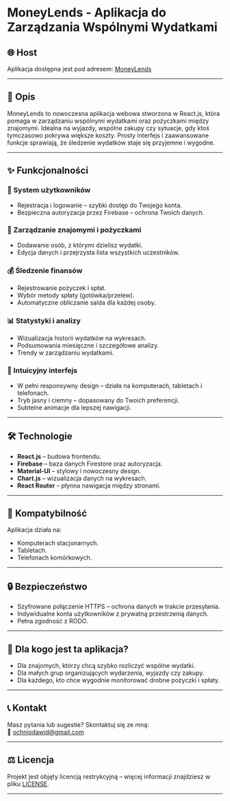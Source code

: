 # MoneyLends - Aplikacja do Zarządzania Wspólnymi Wydatkami  

## 🌐 Host  
Aplikacja dostępna jest pod adresem: [MoneyLends](https://moneylends.vercel.app/)  

---

## 📝 Opis  
MoneyLends to nowoczesna aplikacja webowa stworzona w React.js, która pomaga w zarządzaniu wspólnymi wydatkami oraz pożyczkami między znajomymi. Idealna na wyjazdy, wspólne zakupy czy sytuacje, gdy ktoś tymczasowo pokrywa większe koszty. Prosty interfejs i zaawansowane funkcje sprawiają, że śledzenie wydatków staje się przyjemne i wygodne.  

---

## ✨ Funkcjonalności  

### 🔐 System użytkowników  
- Rejestracja i logowanie – szybki dostęp do Twojego konta.  
- Bezpieczna autoryzacja przez Firebase – ochrona Twoich danych.  

### 👥 Zarządzanie znajomymi i pożyczkami  
- Dodawanie osób, z którymi dzielisz wydatki.  
- Edycja danych i przejrzysta lista wszystkich uczestników.  

### 💰 Śledzenie finansów  
- Rejestrowanie pożyczek i spłat.  
- Wybór metody spłaty (gotówka/przelew).  
- Automatyczne obliczanie salda dla każdej osoby.  

### 📊 Statystyki i analizy  
- Wizualizacja historii wydatków na wykresach.  
- Podsumowania miesięczne i szczegółowe analizy.  
- Trendy w zarządzaniu wydatkami.  

### 🎨 Intuicyjny interfejs  
- W pełni responsywny design – działa na komputerach, tabletach i telefonach.  
- Tryb jasny i ciemny – dopasowany do Twoich preferencji.  
- Subtelne animacje dla lepszej nawigacji.  

---

## 🛠️ Technologie  

- **React.js** – budowa frontendu.  
- **Firebase** – baza danych Firestore oraz autoryzacja.  
- **Material-UI** – stylowy i nowoczesny design.  
- **Chart.js** – wizualizacja danych na wykresach.  
- **React Router** – płynna nawigacja między stronami.  

---

## 📱 Kompatybilność  
Aplikacja działa na:  
- Komputerach stacjonarnych.  
- Tabletach.  
- Telefonach komórkowych.  

---

## 🔒 Bezpieczeństwo  

- Szyfrowane połączenie HTTPS – ochrona danych w trakcie przesyłania.  
- Indywidualne konta użytkowników z prywatną przestrzenią danych.  
- Pełna zgodność z RODO.  

---

## 👥 Dla kogo jest ta aplikacja?  

- Dla znajomych, którzy chcą szybko rozliczyć wspólne wydatki.  
- Dla małych grup organizujących wydarzenia, wyjazdy czy zakupy.  
- Dla każdego, kto chce wygodnie monitorować drobne pożyczki i spłaty.  

---

## 📞 Kontakt  

Masz pytania lub sugestie? Skontaktuj się ze mną:  
📧 ochniodawid@gmail.com  

---

## ⚖️ Licencja  
Projekt jest objęty licencją restrykcyjną – więcej informacji znajdziesz w pliku [LICENSE](./LICENSE).  

--- 
